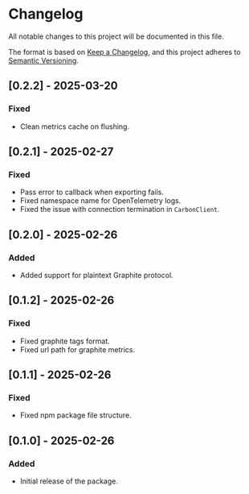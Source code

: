 # Changelog

All notable changes to this project will be documented in this file.

The format is based on [Keep a Changelog](https://keepachangelog.com/en/1.1.0/),
and this project adheres to [Semantic Versioning](https://semver.org/spec/v2.0.0.html).

## [0.2.2] - 2025-03-20

### Fixed

- Clean metrics cache on flushing.

## [0.2.1] - 2025-02-27

### Fixed

- Pass error to callback when exporting fails.
- Fixed namespace name for OpenTelemetry logs.
- Fixed the issue with connection termination in `CarbonClient`.

## [0.2.0] - 2025-02-26

### Added

- Added support for plaintext Graphite protocol.

## [0.1.2] - 2025-02-26

### Fixed

- Fixed graphite tags format.
- Fixed url path for graphite metrics.

## [0.1.1] - 2025-02-26

### Fixed

- Fixed npm package file structure.

## [0.1.0] - 2025-02-26

### Added

- Initial release of the package.
